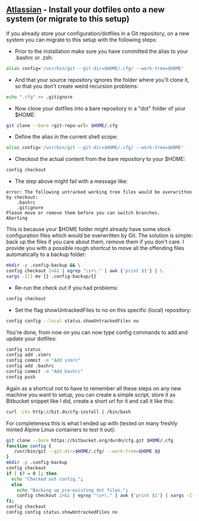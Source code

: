 ## [Atlassian](https://www.atlassian.com/git/tutorials/dotfiles) - Install your dotfiles onto a new system (or migrate to this setup)
If you already store your configuration/dotfiles in a Git repository, on a new system you can 
migrate to this setup with the following steps:

* Prior to the installation make sure you have committed the alias to your .bashrc or .zsh:
```bash
alias config='/usr/bin/git --git-dir=$HOME/.cfg/ --work-tree=$HOME'
```

* And that your source repository ignores the folder where you'll clone it, 
so that you don't create weird recursion problems:
```bash
echo ".cfg" >> .gitignore
```

* Now clone your dotfiles into a bare repository in a "dot" folder of your $HOME:
```bash
git clone --bare <git-repo-url> $HOME/.cfg
```

* Define the alias in the current shell scope:
```bash
alias config='/usr/bin/git --git-dir=$HOME/.cfg/ --work-tree=$HOME'
```

* Checkout the actual content from the bare repository to your $HOME:
```bash
config checkout
```

* The step above might fail with a message like:
```
error: The following untracked working tree files would be overwritten by checkout:
    .bashrc
    .gitignore
Please move or remove them before you can switch branches.
Aborting
```

This is because your $HOME folder might already have some stock configuration 
files which would be overwritten by Git. The solution is simple: back up the files 
if you care about them, remove them if you don't care. I provide you with a possible 
rough shortcut to move all the offending files automatically to a backup folder:
```bash
mkdir -p .config-backup && \
config checkout 2>&1 | egrep "\s+\." | awk {'print $1'} | \
xargs -I{} mv {} .config-backup/{}
```

* Re-run the check out if you had problems:
```bash
config checkout
```

* Set the flag showUntrackedFiles to no on this specific (local) repository:
```bash
config config --local status.showUntrackedFiles no
```

You're done, from now on you can now type config commands to add and update your dotfiles:
```bash
config status
config add .vimrc
config commit -m "Add vimrc"
config add .bashrc
config commit -m "Add bashrc"
config push
```

Again as a shortcut not to have to remember all these steps on any new machine 
you want to setup, you can create a simple script, store it as Bitbucket snippet 
like I did, create a short url for it and call it like this:
```bash
curl -Lks http://bit.do/cfg-install | /bin/bash
```

For completeness this is what I ended up with (tested on many freshly minted Alpine Linux containers to test it out):
```bash
git clone --bare https://bitbucket.org/durdn/cfg.git $HOME/.cfg
function config {
   /usr/bin/git --git-dir=$HOME/.cfg/ --work-tree=$HOME $@
}
mkdir -p .config-backup
config checkout
if [ $? = 0 ]; then
  echo "Checked out config.";
  else
    echo "Backing up pre-existing dot files.";
    config checkout 2>&1 | egrep "\s+\." | awk {'print $1'} | xargs -I{} mv {} .config-backup/{}
fi;
config checkout
config config status.showUntrackedFiles no
```

